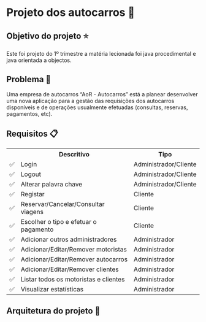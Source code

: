 # Projeto dos autocarros 🚌

## Objetivo do projeto ⭐
Este foi projeto do 1º trimestre a matéria lecionada foi java procedimental e java orientada a objectos.

## Problema 🚩

Uma empresa de autocarros “AoR - Autocarros” está a planear desenvolver uma nova aplicação para a gestão das requisições dos autocarros disponíveis e de operações usualmente efetuadas (consultas, reservas, pagamentos, etc).

## Requisitos 📋

<table >
  <tr>
    <th></th>
    <th>Descritivo</th>
    <th>Tipo</th>
  </tr>
  <tr>
    <td>✅</td>
    <td>Login</td>
    <td>Administrador/Cliente</td>
  </tr>
   <tr>
    <td>✅</td>
    <td>Logout</td>
    <td>Administrador/Cliente</td>
  </tr>
  <tr>
    <td>✅</td>
    <td>Alterar palavra chave</td>
    <td>Administrador/Cliente</td>
  </tr>
    <tr>
    <td>✅</td>
    <td>Registar</td>
    <td>Cliente</td>
  </tr>
  <tr>
    <td>✅</td>
    <td>Reservar/Cancelar/Consultar viagens</td>
    <td>Cliente</td>
  </tr>
  <tr>
    <td>✅</td>
    <td>Escolher o tipo e efetuar o pagamento </td>
    <td>Cliente</td>
  </tr>
   <tr>
    <td>✅</td>
    <td>Adicionar outros administradores</td>
    <td>Administrador</td>
  </tr>
   <tr>
    <td>✅</td>
    <td>Adicionar/Editar/Remover motoristas</td>
    <td>Administrador</td>
  </tr>
    <tr>
    <td>✅</td>
    <td>Adicionar/Editar/Remover autocarros</td>
    <td>Administrador</td>
  </tr>
   <tr>
    <td>✅</td>
    <td>Adicionar/Editar/Remover clientes</td>
    <td>Administrador</td>
  </tr>
  <tr>
    <td>✅</td>
    <td>Listar todos os motoristas e clientes</td>
    <td>Administrador</td>
  </tr>
    <tr>
    <td>✅</td>
    <td>Visualizar estatísticas</td>
    <td>Administrador</td>
  </tr>
  
</table>

## Arquitetura do projeto 📏












